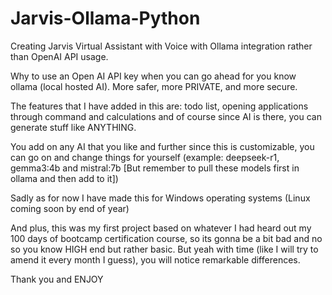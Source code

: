# Jarvis-Ollama-Python
Creating Jarvis Virtual Assistant with Voice with Ollama integration rather than OpenAI API usage.

Why to use an Open AI API key when you can go ahead for you know ollama (local hosted AI). 
More safer, more PRIVATE, and more secure.

The features that I have added in this are: todo list, opening applications through command and calculations and of course since AI is there, you can generate stuff like ANYTHING. 

You add on any AI that you like and further since this is customizable, you can go on and change things for yourself
(example: deepseek-r1, gemma3:4b and mistral:7b [But remember to pull these models first in ollama and then add to it])


Sadly as for now I have made this for Windows operating systems (Linux coming soon by end of year)

And plus, this was my first project based on whatever I had heard out my 100 days of bootcamp certification course, so
its gonna be a bit bad and no so you know HIGH end but rather basic. 
But yeah with time (like I will try to amend it every month I guess), you will notice remarkable differences. 


Thank you and ENJOY
